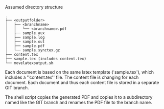 Assumed directory structure
```
.
├── <outputfolder>
│   ├── <branchname>
│   │   └── <branchname>.pdf
│   ├── sample.aux
│   ├── sample.log
│   ├── sample.out
│   ├── sample.pdf
│   └── sample.synctex.gz
├── content.tex
├── sample.tex (includes content.tex)
└── movelatexoutput.sh
```


Each document is based on the same latex template ('sample.tex'), which includes a ''content.tex'' file.
The content file is changing for each document.
Each document and thus each content file is stored in a separate GIT branch.

The shell script copies the generated PDF and copies it to a subdirectory named like the GIT branch and renames the PDF file to the branch name.

